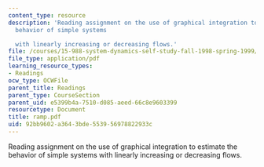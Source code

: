 ```yaml
---
content_type: resource
description: 'Reading assignment on the use of graphical integration to estimate the
  behavior of simple systems

  with linearly increasing or decreasing flows.'
file: /courses/15-988-system-dynamics-self-study-fall-1998-spring-1999/92bb9602a3643bde553956978822933c_ramp.pdf
file_type: application/pdf
learning_resource_types:
- Readings
ocw_type: OCWFile
parent_title: Readings
parent_type: CourseSection
parent_uid: e5399b4a-7510-d085-aeed-66c8e9603399
resourcetype: Document
title: ramp.pdf
uid: 92bb9602-a364-3bde-5539-56978822933c
---
```

Reading assignment on the use of graphical integration to estimate the behavior of simple systems
with linearly increasing or decreasing flows.

